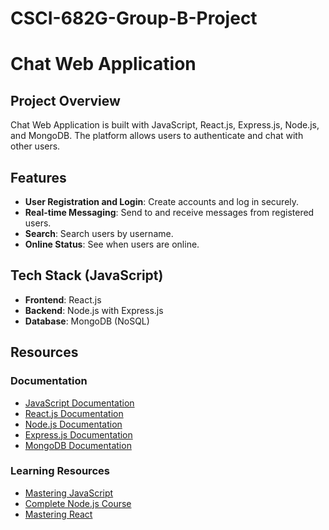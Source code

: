 # CSCI-682G-Group-B-Project

# Chat Web Application

## Project Overview

Chat Web Application is built with JavaScript, React.js, Express.js, Node.js, and MongoDB. The platform allows users to authenticate and chat with other users.

## Features

- **User Registration and Login**: Create accounts and log in securely.
- **Real-time Messaging**: Send to and receive messages from registered users.
- **Search**: Search users by username.
- **Online Status**: See when users are online.

## Tech Stack (JavaScript)

- **Frontend**: React.js
- **Backend**: Node.js with Express.js
- **Database**: MongoDB (NoSQL)

## Resources

### Documentation

- [JavaScript Documentation](https://developer.mozilla.org/en-US/docs/Web/JavaScript)
- [React.js Documentation](https://reactjs.org/docs/getting-started.html)
- [Node.js Documentation](https://nodejs.org/en/docs/)
- [Express.js Documentation](https://expressjs.com/)
- [MongoDB Documentation](https://docs.mongodb.com/)

### Learning Resources

- [Mastering JavaScript](https://codewithmosh.com/p/ultimate-javascript-series)
- [Complete Node.js Course](https://codewithmosh.com/p/the-complete-node-js-course)
- [Mastering React](https://codewithmosh.com/p/mastering-react)
